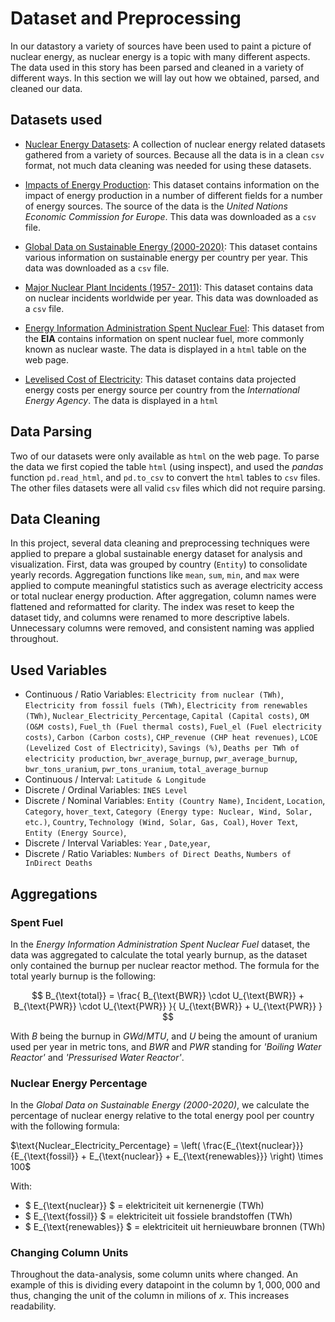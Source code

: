 # Dataset and Preprocessing

In our datastory a variety of sources have been used to paint a picture of nuclear energy, as nuclear energy is a topic with many different aspects. The data used in this story has been parsed and cleaned in a variety of different ways. In this section we will lay out how we obtained, parsed, and cleaned our data.

## Datasets used

- [Nuclear Energy Datasets](https://www.kaggle.com/datasets/alistairking/nuclear-energy-datasets): A collection of nuclear energy related datasets gathered from a variety of sources. Because all the data is in a clean `csv` format, not much data cleaning was needed for using these datasets.

- [Impacts of Energy Production](https://www.kaggle.com/datasets/whenamancodes/impacts-of-energy-production): This dataset contains information on the impact of energy production in a number of different fields for a number of energy sources. The source of the data is the *United Nations Economic Commission for Europe*. This data was downloaded as a `csv` file.

- [Global Data on Sustainable Energy (2000-2020)](https://www.kaggle.com/datasets/anshtanwar/global-data-on-sustainable-energy): This dataset contains various information on sustainable energy per country per year. This data was downloaded as a `csv` file.

- [Major Nuclear Plant Incidents (1957- 2011)](https://www.kaggle.com/datasets/mauryansshivam/major-nuclear-plant-incidents-1957-2011): This dataset contains data on nuclear incidents worldwide per year. This data was downloaded as a `csv` file.

- [Energy Information Administration Spent Nuclear Fuel](https://www.eia.gov/nuclear/spent_fuel/ussnftab3.php): This dataset from the **EIA** contains information on spent nuclear fuel, more commonly known as nuclear waste. The data is displayed in a `html` table on the web page.

- [Levelised Cost of Electricity](https://www.iea.org/data-and-statistics/data-tools/levelised-cost-of-electricity-calculator): This dataset contains data projected energy costs per energy source per country from the *International Energy Agency*. The data is displayed in a `html`

## Data Parsing

Two of our datasets were only available as `html` on the web page. To parse the data we first copied the table `html` (using inspect), and used the *pandas* function `pd.read_html`, and `pd.to_csv` to convert the `html` tables to `csv` files. The other files datasets were all valid `csv` files which did not require parsing.

## Data Cleaning

In this project, several data cleaning and preprocessing techniques were applied to prepare a global sustainable energy dataset for analysis and visualization. First, data was grouped by country (`Entity`) to consolidate yearly records. Aggregation functions like `mean`, `sum`, `min`, and `max` were applied to compute meaningful statistics such as average electricity access or total nuclear energy production. After aggregation, column names were flattened and reformatted for clarity. The index was reset to keep the dataset tidy, and columns were renamed to more descriptive labels. Unnecessary columns were removed, and consistent naming was applied throughout.


## Used Variables
- Continuous / Ratio Variables: `Electricity from nuclear (TWh)`, `Electricity from fossil fuels (TWh)`, `Electricity from renewables (TWh)`, `Nuclear_Electricity_Percentage`, `Capital (Capital costs)`, `OM (O&M costs)`, `Fuel_th (Fuel thermal costs)`, `Fuel_el (Fuel electricity costs)`, `Carbon (Carbon costs)`, `CHP_revenue (CHP heat revenues)`, `LCOE (Levelized Cost of Electricity)`, `Savings (%)`, `Deaths per TWh of electricity production`, `bwr_average_burnup`, `pwr_average_burnup`, `bwr_tons_uranium`, `pwr_tons_uranium`, `total_average_burnup`
- Continuous / Interval: `Latitude & Longitude` 
- Discrete / Ordinal Variables: `INES Level`
- Discrete / Nominal Variables: `Entity (Country Name)`, `Incident`, `Location`, `Category`, `hover_text`, `Category (Energy type: Nuclear, Wind, Solar, etc.)`, `Country`, `Technology (Wind, Solar, Gas, Coal)`, `Hover Text`, `Entity (Energy Source)`, 
- Discrete / Interval Variables: `Year` , `Date`,`year`, 
- Discrete / Ratio Variables: `Numbers of Direct Deaths`, `Numbers of InDirect Deaths`



## Aggregations

### Spent Fuel

In the *Energy Information Administration Spent Nuclear Fuel* dataset, the data was aggregated to calculate the total yearly burnup, as the dataset only contained the burnup per nuclear reactor method. The formula for the total yearly burnup is the following:

$$
B_{\text{total}} = \frac{
    B_{\text{BWR}} \cdot U_{\text{BWR}} + B_{\text{PWR}} \cdot U_{\text{PWR}}
}{
    U_{\text{BWR}} + U_{\text{PWR}}
}
$$

With $B$ being the burnup in $GWd / MTU$, and $U$ being the amount of uranium used per year in metric tons, and $BWR$ and $PWR$ standing for *'Boiling Water Reactor'* and *'Pressurised Water Reactor'*.

### Nuclear Energy Percentage

In the *Global Data on Sustainable Energy (2000-2020)*, we calculate the percentage of nuclear energy relative to the total energy pool per country with the following formula:

$\text{Nuclear_Electricity_Percentage} = \left( \frac{E_{\text{nuclear}}}{E_{\text{fossil}} + E_{\text{nuclear}} + E_{\text{renewables}}} \right) \times 100$

With:

- $ E_{\text{nuclear}} $ = elektriciteit uit kernenergie (TWh)
- $ E_{\text{fossil}} $ = elektriciteit uit fossiele brandstoffen (TWh)
- $ E_{\text{renewables}} $ = elektriciteit uit hernieuwbare bronnen (TWh)

### Changing Column Units

Throughout the data-analysis, some column units where changed. An example of this is dividing every datapoint in the column by $1,000,000$ and thus, changing the unit of the column in milions of $x$. This increases readability. 